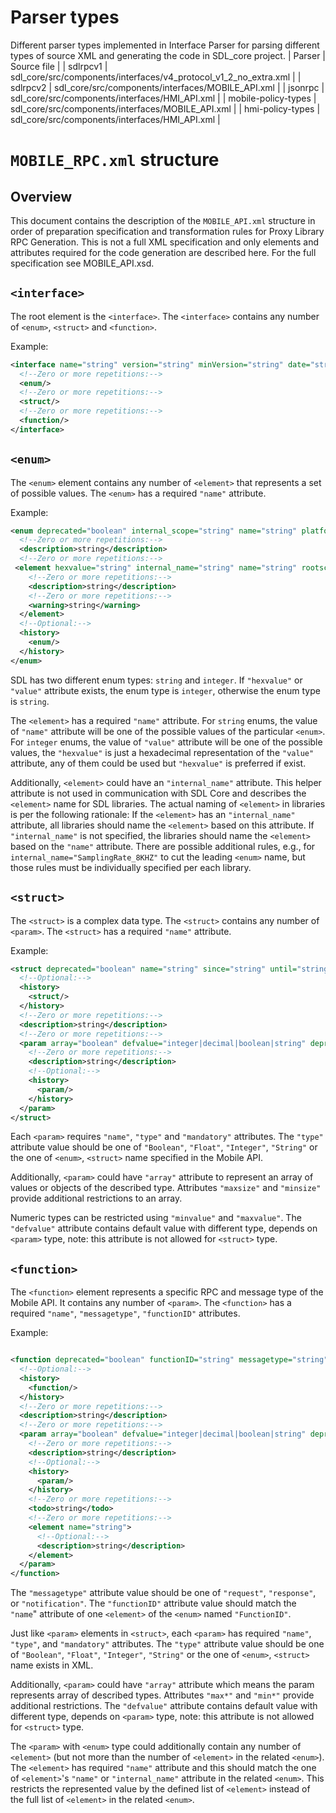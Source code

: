 # Parser types
Different parser types implemented in Interface Parser for parsing different types of source XML and generating the code in SDL_core project.
| Parser | Source file |
| sdlrpcv1 | sdl_core/src/components/interfaces/v4_protocol_v1_2_no_extra.xml |
| sdlrpcv2 | sdl_core/src/components/interfaces/MOBILE_API.xml |
| jsonrpc | sdl_core/src/components/interfaces/HMI_API.xml |
| mobile-policy-types | sdl_core/src/components/interfaces/MOBILE_API.xml |
| hmi-policy-types | sdl_core/src/components/interfaces/HMI_API.xml |

# `MOBILE_RPC.xml` structure

## Overview
This document contains the description of the `MOBILE_API.xml` structure in order of preparation specification and transformation rules for Proxy Library RPC Generation. This is not a full XML specification and only elements and attributes required for the code generation are described here. For the full specification see MOBILE_API.xsd.

## `<interface>`
The root element is the `<interface>`. The `<interface>` contains any number of `<enum>`, `<struct>` and `<function>`.

Example:
```xml
<interface name="string" version="string" minVersion="string" date="string">
  <!--Zero or more repetitions:-->
  <enum/>
  <!--Zero or more repetitions:-->
  <struct/>
  <!--Zero or more repetitions:-->
  <function/>
</interface>
```

## `<enum>`
The `<enum>` element contains any number of `<element>` that represents a set of possible values. The `<enum>` has a required `"name"` attribute.

Example:
```xml
<enum deprecated="boolean" internal_scope="string" name="string" platform="string" since="string" until="string">
  <!--Zero or more repetitions:-->
  <description>string</description>
  <!--Zero or more repetitions:-->
 <element hexvalue="string" internal_name="string" name="string" rootscreen="boolean" since="string" value="integer">
    <!--Zero or more repetitions:-->
    <description>string</description>
    <!--Zero or more repetitions:-->
    <warning>string</warning>
  </element>
  <!--Optional:-->
  <history>
    <enum/>
  </history>
</enum>
```
SDL has two different enum types: `string` and `integer`. If `"hexvalue"` or `"value"` attribute exists, the enum type is `integer`, otherwise the enum type is `string`.

The `<element>` has a required `"name"` attribute. For `string` enums, the value of `"name"` attribute will be one of the possible values of the particular `<enum>`.  For `integer` enums, the value of `"value"` attribute will be one of the possible values, the `"hexvalue"` is just a hexadecimal representation of the `"value"` attribute, any of them could be used but `"hexvalue"` is preferred if exist.

Additionally, `<element>` could have an `"internal_name"` attribute. This helper attribute is not used in communication with SDL Core and describes the `<element>` name for SDL libraries. The actual naming of `<element>` in libraries is per the following rationale: If the `<element>` has an `"internal_name"` attribute, all libraries should name the `<element>` based on this attribute. If `"internal_name"` is not specified, the libraries should name the `<element>` based on the `"name"` attribute. There are possible additional rules, e.g., for `internal_name="SamplingRate_8KHZ"` to cut the leading `<enum>` name, but those rules must be individually specified per each library.

## `<struct>`
The `<struct>` is a complex data type. The `<struct>` contains any number of `<param>`. The `<struct>` has a required `"name"` attribute.

Example:
```xml
<struct deprecated="boolean" name="string" since="string" until="string">
  <!--Optional:-->
  <history>
    <struct/>
  </history>
  <!--Zero or more repetitions:-->
  <description>string</description>
  <!--Zero or more repetitions:-->
  <param array="boolean" defvalue="integer|decimal|boolean|string" deprecated="boolean" mandatory="boolean" maxlength="integer" maxsize="integer" maxvalue="decimal" minlength="integer" minsize="integer" minvalue="decimal" name="string" since="string" type="string" until="string">
    <!--Zero or more repetitions:-->
    <description>string</description>
    <!--Optional:-->
    <history>
      <param/>
    </history>
  </param>
</struct>
```
Each `<param>` requires `"name"`, `"type"` and `"mandatory"` attributes. The `"type"` attribute value should be one of `"Boolean"`, `"Float"`, `"Integer"`, `"String"` or the one of `<enum>`, `<struct>` name specified in the Mobile API.

Additionally, `<param>` could have `"array"` attribute to represent an array of values or objects of the described type. Attributes `"maxsize"` and `"minsize"` provide additional restrictions to an array.

Numeric types can be restricted using `"minvalue"` and `"maxvalue"`. The `"defvalue"` attribute contains default value with different type, depends on `<param>` type, note: this attribute is not allowed for `<struct>` type.

## `<function>`
The `<function>` element represents a specific RPC and message type of the Mobile API. It contains any number of `<param>`. The `<function>` has a required `"name"`, `"messagetype"`, `"functionID"` attributes.

Example:
```xml

<function deprecated="boolean" functionID="string" messagetype="string" name="string" since="string" until="string">
  <!--Optional:-->
  <history>
    <function/>
  </history>
  <!--Zero or more repetitions:-->
  <description>string</description>
  <!--Zero or more repetitions:-->
  <param array="boolean" defvalue="integer|decimal|boolean|string" deprecated="boolean" mandatory="boolean" maxlength="integer" maxsize="integer" maxvalue="decimal" minlength="integer" minsize="integer" minvalue="decimal" name="string" platform="string" since="string" type="string" until="string">
    <!--Zero or more repetitions:-->
    <description>string</description>
    <!--Optional:-->
    <history>
      <param/>
    </history>
    <!--Zero or more repetitions:-->
    <todo>string</todo>
    <!--Zero or more repetitions:-->
    <element name="string">
      <!--Optional:-->
      <description>string</description>
    </element>
  </param>
</function>
```
The `"messagetype"` attribute value should be one of `"request"`, `"response"`, or `"notification"`. The `"functionID"` attribute value should match the `"name`" attribute of one `<element>` of the `<enum>` named `"FunctionID"`.

Just like `<param>` elements in `<struct>`, each `<param>` has required `"name"`, `"type"`, and `"mandatory"` attributes. The `"type"` attribute value should be one of `"Boolean"`, `"Float"`, `"Integer"`, `"String"` or the one of `<enum>`, `<struct>` name exists in XML.

Additionally, `<param>` could have `"array"` attribute which means the param represents array of described types. Attributes `"max*"` and `"min*"` provide additional restrictions. The `"defvalue"` attribute contains default value with different type, depends on `<param>` type, note: this attribute is not allowed for `<struct>` type.

The `<param>` with `<enum>` type could additionally contain any number of `<element>` (but not more than the number of `<element>` in the related `<enum>`). The `<element>` has required `"name"` attribute and this should match the one of `<element>`'s `"name"` or `"internal_name"` attribute in the related `<enum>`. This restricts the represented value by the defined list of `<element>` instead of the full list of `<element>` in the related `<enum>`.
